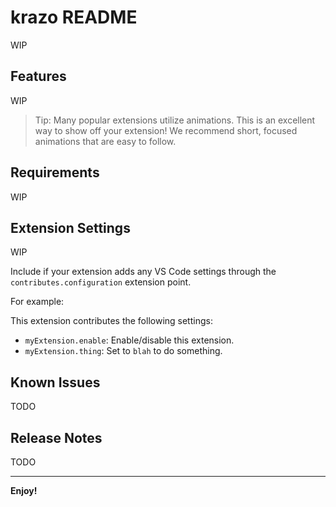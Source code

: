 # krazo README

WIP

## Features

WIP

> Tip: Many popular extensions utilize animations. This is an excellent way to show off your extension! We recommend short, focused animations that are easy to follow.

## Requirements

WIP

## Extension Settings

WIP

Include if your extension adds any VS Code settings through the `contributes.configuration` extension point.

For example:

This extension contributes the following settings:

* `myExtension.enable`: Enable/disable this extension.
* `myExtension.thing`: Set to `blah` to do something.

## Known Issues

TODO

## Release Notes

TODO

---

**Enjoy!**
